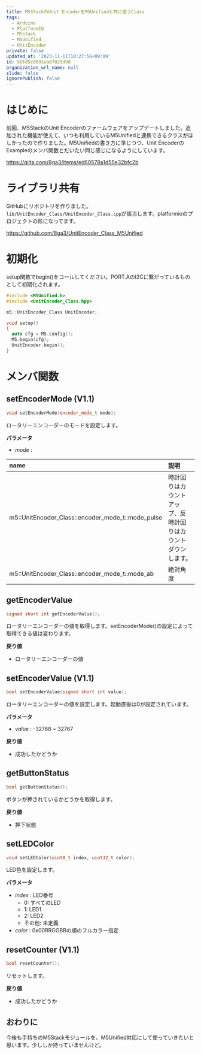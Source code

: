 ```yaml
---
title: M5StackのUnit EncoderをM5Unifiedと共に使うClass
tags:
  - Arduino
  - PlatformIO
  - M5stack
  - M5Unified
  - UnitEncoder
private: false
updated_at: '2023-11-11T10:27:56+09:00'
id: 50fd5c0691ea8f025d9d
organization_url_name: null
slide: false
ignorePublish: false
---
```

# はじめに

前回、M5StackのUnit Encoderのファームウェアをアップデートしました。追加された機能が使えて、いつも利用しているM5Unifiedと連携できるクラスがほしかったので作りました。M5Unifiedの書き方に準じつつ、Unit EncoderのExampleのメンバ関数とだいたい同じ感じになるようにしています。

https://qiita.com/8ga3/items/ed60578a1d55e32bfc2b

# ライブラリ共有

GitHubにリポジトリを作りました。`lib/UnitEncoder_Class/UnitEncoder_Class.cpp`が該当します。platformioのプロジェクトの形になってます。

https://github.com/8ga3/UnitEncoder_Class_M5Unified

# 初期化

setup関数でbegin()をコールしてください。PORT.AのI2Cに繋がっているものとして初期化されます。

```cpp:main.cpp
#include <M5Unified.h>
#include <UnitEncoder_Class.hpp>

m5::UnitEncoder_Class UnitEncoder;

void setup()
{
  auto cfg = M5.config();
  M5.begin(cfg);
  UnitEncoder.begin();
}
```

# メンバ関数

## setEncoderMode (V1.1)

```cpp
void setEncoderMode(encoder_mode_t mode);
```

ロータリーエンコーダーのモードを設定します。

**パラメータ**
* *mode* :

| name | 説明 |
|:-----|:-----|
|m5::UnitEncoder_Class::encoder_mode_t::mode_pulse | 時計回りはカウントアップ、反時計回りはカウントダウンします。 |
|m5::UnitEncoder_Class::encoder_mode_t::mode_ab | 絶対角度 |

## getEncoderValue

```cpp
signed short int getEncoderValue();
```

ロータリーエンコーダーの値を取得します。setEncoderMode()の設定によって取得できる値は変わります。

**戻り値**
* ロータリーエンコーダーの値

## setEncoderValue (V1.1)

```cpp
bool setEncoderValue(signed short int value);
```

ロータリーエンコーダーの値を設定します。起動直後は0が設定されています。

**パラメータ**
* *value* : -32768 ~ 32767

**戻り値**
* 成功したかどうか

## getButtonStatus

```cpp
bool getButtonStatus();
```

ボタンが押されているかどうかを取得します。

**戻り値**
* 押下状態

## setLEDColor

```cpp
void setLEDColor(uint8_t index, uint32_t color);
```

LED色を設定します。

**パラメータ**
* *index* : LED番号
  * 0: すべてのLED
  * 1: LED1
  * 2: LED2
  * その他: 未定義
* *color* : 0x00RRGGBBの順のフルカラー指定

## resetCounter (V1.1)

```cpp
bool resetCounter();
```

リセットします。

**戻り値**
* 成功したかどうか

## おわりに

今後も手持ちのM5Stackモジュールを、M5Unified対応にして使っていきたいと思います。少ししか持っていませんけど。
